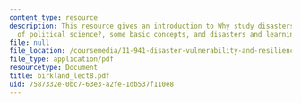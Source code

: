 ```yaml
---
content_type: resource
description: This resource gives an introduction to Why study disasters from the perspective
  of political science?, some basic concepts, and disasters and learning.
file: null
file_location: /coursemedia/11-941-disaster-vulnerability-and-resilience-spring-2005/7587332e0bc763e3a2fe1db537f110e8_birkland_lect8.pdf
file_type: application/pdf
resourcetype: Document
title: birkland_lect8.pdf
uid: 7587332e-0bc7-63e3-a2fe-1db537f110e8
---
```

